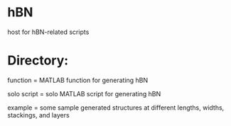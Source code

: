# hBN
host for hBN-related scripts

# Directory:

function 		= 		MATLAB function for generating hBN 

solo script 		=		solo MATLAB script for generating hBN

example		=		some sample generated structures at different lengths, widths, stackings, and layers
